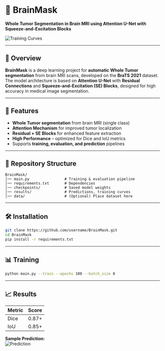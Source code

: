 # 🧠 BrainMask
**Whole Tumor Segmentation in Brain MRI using Attention U-Net with Squeeze-and-Excitation Blocks**  

![Training Curves](Brain_WT/results/training_curves.png)  

---

## 📌 Overview  
**BrainMask** is a deep learning project for **automatic Whole Tumor segmentation** from brain MRI scans, developed on the **BraTS 2021** dataset.  
The model architecture is based on **Attention U-Net** with **Residual Connections** and **Squeeze-and-Excitation (SE) Blocks**, designed for high accuracy in medical image segmentation.  

---

## 🚀 Features  
- **Whole Tumor segmentation** from brain MRI (single class)  
- **Attention Mechanism** for improved tumor localization  
- **Residual + SE Blocks** for enhanced feature extraction  
- **High Performance** – optimized for Dice and IoU metrics  
- Supports **training, evaluation, and prediction** pipelines  

---

## 📂 Repository Structure  
```
BrainMask/
│── main.py                # Training & evaluation pipeline  
│── requirements.txt       # Dependencies  
│── checkpoints/           # Saved model weights  
│── results/               # Predictions, training curves  
│── data/                  # (Optional) Place dataset here  
```

---

## 🛠 Installation  
```bash
git clone https://github.com/username/BrainMask.git
cd BrainMask
pip install -r requirements.txt
```

---

## 📊 Training  
```bash
python main.py --train --epochs 100 --batch_size 8
```

---

## 📈 Results  
| Metric   | Score |
|----------|-------|
| Dice     | 0.87+ |
| IoU      | 0.85+ |

**Sample Prediction:**  
![Prediction](Brain_WT/results/sample_0_pred.png)  
